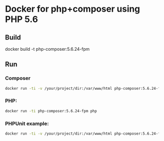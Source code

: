 # Docker for php+composer using PHP 5.6

## Build

docker build -t php-composer:5.6.24-fpm


## Run

### Composer

```bash
docker run -ti -v /your/project/dir:/var/www/html php-composer:5.6.24-fpm composer update
```

### PHP:

```bash
docker run -ti php-composer:5.6.24-fpm php
```
### PHPUnit example:

```bash
docker run -ti -v /your/project/dir:/var/www/html php-composer:5.6.24-fpm php vendor/bin/phpunit -c tests
```
